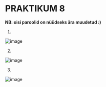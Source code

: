 # PRAKTIKUM 8
**NB: oisi paroolid on nüüdseks ära muudetud :)**

1)
![image](https://github.com/alexandravoit/ANDMETURVE-2024/assets/145194484/bd2b36d4-a675-490e-99c6-9be31e852dad)

2)
![image](https://github.com/alexandravoit/ANDMETURVE-2024/assets/145194484/14c71ac1-fb9b-4e7f-a1c1-f22d305ffdaf)

3)
![image](https://github.com/alexandravoit/ANDMETURVE-2024/assets/145194484/bb53189a-39ce-4aea-9219-d21e27d1db96)
